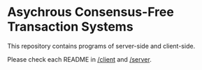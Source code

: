 # Asychrous Consensus-Free Transaction Systems

This repository contains programs of server-side and client-side.

Please check each README in [/client](./client) and [/server](./server).